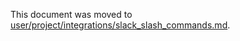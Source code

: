 This document was moved to [user/project/integrations/slack_slash_commands.md](../user/project/integrations/slack_slash_commands.md).
